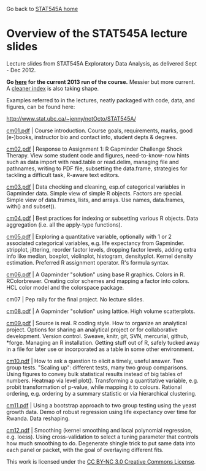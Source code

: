Go back to [STAT545A home](../index.html)

Overview of the STAT545A lecture slides
============================================

Lecture slides from STAT545A Exploratory Data Analysis, as delivered Sept - Dec 2012.

__Go [here](../current.html) for the current 2013 run of the course.__ Messier but more current. A [cleaner index](../quick-index.html) is also taking shape.

Examples referred to in the lectures, neatly packaged with code, data, and figures, can be found here:

<http://www.stat.ubc.ca/~jenny/notOcto/STAT545A/>

[cm01.pdf](cm01.pdf) | Course introduction. Course goals, requirements, marks, good (e-)books, instructor bio and contact info, student depts & degrees.

[cm02.pdf](cm02.pdf) | Response to Assignment 1: R Gapminder Challenge Shock Therapy. View some student code and figures, need-to-know-now hints such as data import with read.table or read.delim, managing file and pathnames, writing to PDF file, subsetting the data.frame, strategies for tackling a difficult task, R-aware text editors.

[cm03.pdf](cm03.pdf) | Data checking and cleaning, esp.of categorical variables in Gapminder data. Simple view of simple R objects. Factors are special. Simple view of data.frames, lists, and arrays. Use names, data.frames, with() and subset().

[cm04.pdf](cm04.pdf) | Best practices for indexing or subsetting various R objects. Data aggregation (i.e. all the apply-type functions).

[cm05.pdf](cm05.pdf) | Exploring a quantitative variable, optionally with 1 or 2 associated categorical variables, e.g. life expectancy from Gapminder. stripplot, jittering, reorder factor levels, dropping factor levels, adding extra info like median, boxplot, violinplot, histogram, densityplot. Kernel density estimation. Preferred R assignment operator. R's formula syntax.

[cm06.pdf](cm06.pdf) | A Gapminder "solution" using base R graphics. Colors in R. RColorbrewer. Creating color schemes and mapping a factor into colors. HCL color model and the colorspace package.

cm07 | Pep rally for the final project. No lecture slides.

[cm08.pdf](cm08.pdf) | A Gapminder "solution" using lattice. High volume scatterplots.

[cm09.pdf](cm09.pdf) | Source is real. R coding style. How to organize an analytical project. Options for sharing an analytical project or for collaborative development. Version control. Sweave, knitr, git, SVN, mercurial, github, *forge. Managing an R installation. Getting stuff out of R, safely tucked away in a file for later use or incorporated as a table in some other environment.

[cm10.pdf](cm10.pdf) | How to ask a question to elicit a timely, useful answer. Two group tests. "Scaling up": different tests, many two group comparisons. Using figures to convey bulk statistical results instead of big tables of numbers. Heatmap via level plot(). Transforming a quantitative variable, e.g. probit transformation of p-value, while mapping it to colours. Rational ordering, e.g. ordering by a summary statistic or via hierarchical clustering.

[cm11.pdf](cm11.pdf) | Using a bootstrap approach to two group testing using the yeast growth data. Demo of robust regression using life expectancy over time for Rwanda. Data reshaping.

[cm12.pdf](cm12.pdf) | Smoothing (kernel smoothing and local polynomial regression, e.g. loess). Using cross-validation to select a tuning parameter that controls how much smoothing to do. Degenerate shingle trick to put same data into each panel or packet, with the goal of overlaying different fits.

<div class="footer">
This work is licensed under the  <a href="http://creativecommons.org/licenses/by-nc/3.0/">CC BY-NC 3.0 Creative Commons License</a>.
</div>
